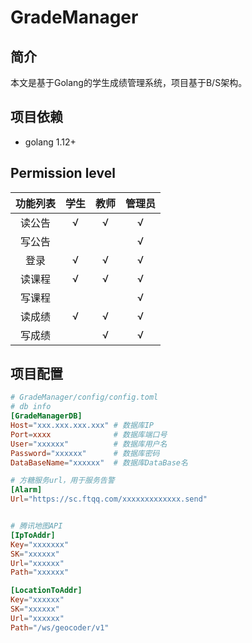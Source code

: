 # GradeManager

## 简介

本文是基于Golang的学生成绩管理系统，项目基于B/S架构。

## 项目依赖
* golang 1.12+

## Permission level

|  功能列表  | 学生 | 教师 | 管理员 |
| :--------: | :--: | :--: | :----: |
|   读公告   |  √   |  √   |   √    |
|   写公告   |      |      |   √    |
|    登录    |  √   |  √   |   √    |
|   读课程   |  √   |  √   |   √    |
|   写课程   |      |      |   √    |
|   读成绩   |  √   |  √   |   √    |
|   写成绩   |      |  √   |   √    |

## 项目配置

```toml
# GradeManager/config/config.toml
# db info
[GradeManagerDB]
Host="xxx.xxx.xxx.xxx" # 数据库IP
Port=xxxx              # 数据库端口号
User="xxxxxx"          # 数据库用户名
Password="xxxxxx"      # 数据库密码
DataBaseName="xxxxxx"  # 数据库DataBase名

# 方糖服务url，用于服务告警
[Alarm]
Url="https://sc.ftqq.com/xxxxxxxxxxxxx.send"


# 腾讯地图API
[IpToAddr]
Key="xxxxxxx"
SK="xxxxxx"
Url="xxxxxx"
Path="xxxxxx"

[LocationToAddr]
Key="xxxxxx"
SK="xxxxxx"
Url="xxxxxx"
Path="/ws/geocoder/v1"
```
